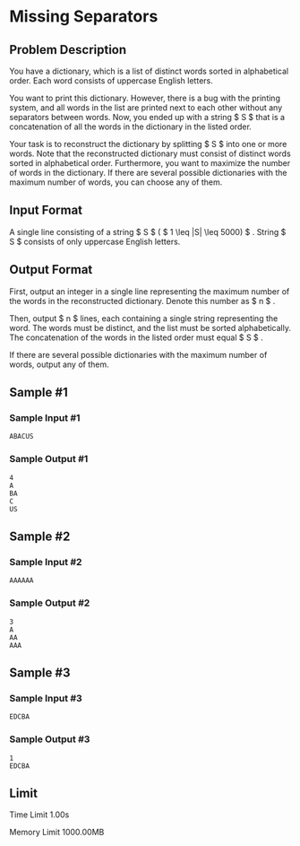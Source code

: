 # Missing Separators

## Problem Description

You have a dictionary, which is a list of distinct words sorted in alphabetical order. Each word consists of uppercase English letters.

You want to print this dictionary. However, there is a bug with the printing system, and all words in the list are printed next to each other without any separators between words. Now, you ended up with a string $ S $ that is a concatenation of all the words in the dictionary in the listed order.

Your task is to reconstruct the dictionary by splitting $ S $ into one or more words. Note that the reconstructed dictionary must consist of distinct words sorted in alphabetical order. Furthermore, you want to maximize the number of words in the dictionary. If there are several possible dictionaries with the maximum number of words, you can choose any of them.

## Input Format

A single line consisting of a string $ S $ ( $ 1 \leq |S| \leq 5000) $ . String $ S $ consists of only uppercase English letters.

## Output Format

First, output an integer in a single line representing the maximum number of the words in the reconstructed dictionary. Denote this number as $ n $ .

Then, output $ n $ lines, each containing a single string representing the word. The words must be distinct, and the list must be sorted alphabetically. The concatenation of the words in the listed order must equal $ S $ .

If there are several possible dictionaries with the maximum number of words, output any of them.

## Sample #1

### Sample Input #1

```
ABACUS
```

### Sample Output #1

```
4
A
BA
C
US
```

## Sample #2

### Sample Input #2

```
AAAAAA
```

### Sample Output #2

```
3
A
AA
AAA
```

## Sample #3

### Sample Input #3

```
EDCBA
```

### Sample Output #3

```
1
EDCBA
```

## Limit



Time Limit
1.00s

Memory Limit
1000.00MB